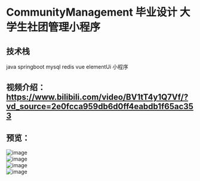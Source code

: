 # CommunityManagement  毕业设计  大学生社团管理小程序
## 技术栈 
java  springboot  mysql  redis  vue  elementUi 小程序
## 视频介绍：https://www.bilibili.com/video/BV1tT4y1Q7Vf/?vd_source=2e0fcca959db6d0ff4eabdb1f65ac353
## 预览：
![image](https://user-images.githubusercontent.com/46988753/188802842-48d0d02a-67b7-4803-a1a1-f9f0d4b84879.png)<br/>
![image](https://user-images.githubusercontent.com/46988753/188802599-f16b8acb-cfb2-46d1-a5b5-59dd46a9ca57.png)<br/>
![image](https://user-images.githubusercontent.com/46988753/188802704-7976e52f-cdb7-465d-b581-59518a01299f.png)<br/>
![image](https://user-images.githubusercontent.com/46988753/188802745-2ee091d1-edef-420e-a844-6010ad99b200.png)

